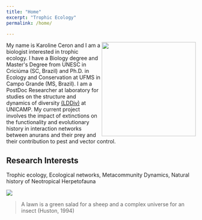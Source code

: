 ```yaml
---
title: "Home"
excerpt: "Trophic Ecology"
permalink: /home/

---
```


<img align="right" src="DSC_5612.jpg" width="250"/> My name is Karoline Ceron and I am a biologist interested in trophic ecology. I have a Biology degree and Master's Degree from UNESC in Criciúma (SC, Brazil) and  Ph.D. in Ecology and Conservation at UFMS in Campo Grande (MS, Brazil). I am a PostDoc Researcher at laboratory for studies on the structure and dynamics of diversity [(LDDiv)](http://www.mathiasmpires.net.br/) at UNICAMP. My current project involves the impact of extinctions on the functionality and evolutionary history in interaction networks between anurans and their prey and their contribution to pest and vector control.


## Research Interests
Trophic ecology, Ecological networks, Metacommunity Dynamics, Natural history of Neotropical Herpetofauna 

<img align="center" src="https://user-images.githubusercontent.com/65569572/94020964-de4a9c80-fd89-11ea-98c9-6e37fc0e0290.jpg" />


> A lawn is a green salad for a sheep and a complex universe for an insect (Huston, 1994)





